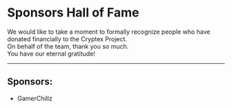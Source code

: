 # Sponsors Hall of Fame
We would like to take a moment to formally recognize people who have donated financially to the Cryptex Project.  
On behalf of the team, thank you so much.  
You have our eternal gratitude!

---  
## Sponsors:  
- GamerChillz